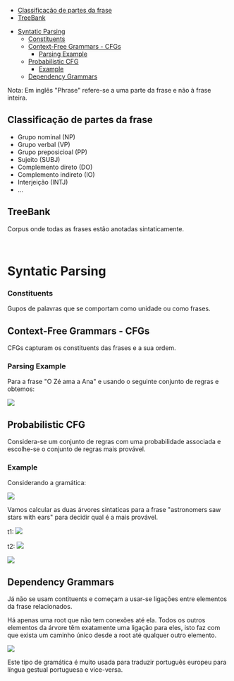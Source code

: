 

<!-- toc -->

  * [Classificação de partes da frase](#classificacao-de-partes-da-frase)
  * [TreeBank](#treebank)
- [Syntatic Parsing](#syntatic-parsing)
    + [Constituents](#constituents)
  * [Context-Free Grammars - CFGs](#context-free-grammars---cfgs)
    + [Parsing Example](#parsing-example)
  * [Probabilistic CFG](#probabilistic-cfg)
    + [Example](#example)
  * [Dependency Grammars](#dependency-grammars)

<!-- tocstop -->

Nota: Em inglês "Phrase" refere-se a uma parte da frase e não à frase inteira.

## Classificação de partes da frase

- Grupo nominal (NP)
- Grupo verbal (VP)
- Grupo preposicioal (PP)
- Sujeito (SUBJ)
- Complemento direto (DO)
- Complemento indireto (IO)
- Interjeição (INTJ)
- ...

## TreeBank

Corpus onde todas as frases estão anotadas sintaticamente.

<br>

# Syntatic Parsing

### Constituents

Gupos de palavras que se comportam como unidade ou como frases.

## Context-Free Grammars - CFGs

CFGs capturam os constituents das frases e a sua ordem.

### Parsing Example

Para a frase "O Zé ama a Ana" e usando o seguinte conjunto de regras e obtemos:

<img src="Imagens/Aula9 Syntatic Parsing Example.png">

## Probabilistic CFG

Considera-se um conjunto de regras com uma probabilidade associada e escolhe-se o conjunto de regras mais provável.

### Example

Considerando a gramática:

<img src="Imagens/Aula9 Probabilistic CFG Example1.png">

Vamos calcular as duas árvores sintaticas para a frase "astronomers saw stars with ears" para decidir qual é a mais provável.

t1:
<img src="Imagens/Aula9 Probabilistic CFG Example2.png">

t2:
<img src="Imagens/Aula9 Probabilistic CFG Example3.png">

<img src="Imagens/Aula9 Probabilistic CFG Example4.png">

## Dependency Grammars

Já não se usam contituents e começam a usar-se ligações entre elementos da frase relacionados.

Há apenas uma root que não tem conexões até ela. Todos os outros elementos da árvore têm exatamente uma ligação para eles, isto faz com que exista um caminho único desde a root até qualquer outro elemento.

<img src="Imagens/Aula9 Dependency Grammar Example.png">

Este tipo de gramática é muito usada para traduzir português europeu para língua gestual portuguesa e vice-versa.
